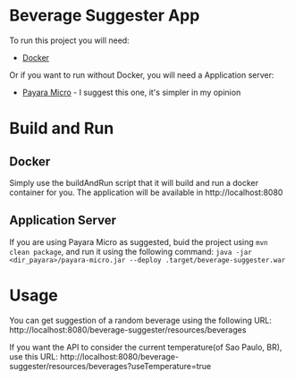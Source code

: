 # Beverage Suggester App
To run this project you will need:

* [Docker](https://www.docker.com/community-edition)

Or if you want to run without Docker, you will need a Application server:

* [Payara Micro](https://www.payara.fish/downloads) - I suggest this one, it's simpler in my opinion

# Build and Run
## Docker
Simply use the buildAndRun script that it will build and run a docker container for you.
The application will be available in http://localhost:8080 
## Application Server
If you are using Payara Micro as suggested, buid the project using `mvn clean package`, and run it using the following command: `java -jar <dir_payara>/payara-micro.jar --deploy .target/beverage-suggester.war`

# Usage
You can get suggestion of a random beverage using the following URL:
http://localhost:8080/beverage-suggester/resources/beverages 

If you want the API to consider the current temperature(of Sao Paulo, BR), use this URL:
http://localhost:8080/beverage-suggester/resources/beverages?useTemperature=true
